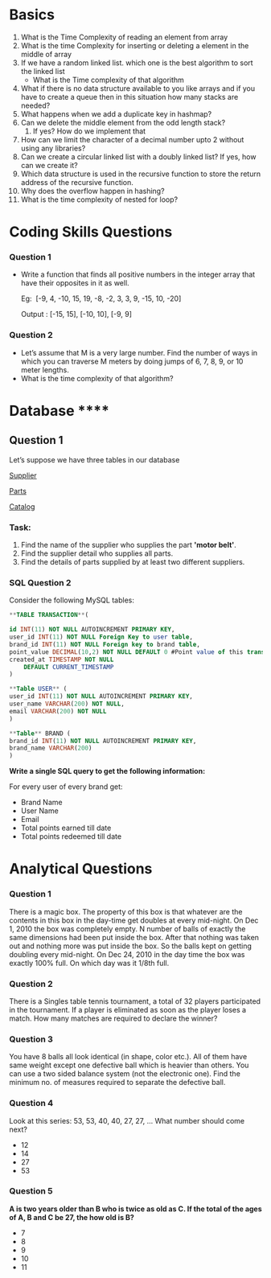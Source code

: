 # Basics

1. What is the Time Complexity of reading an element from array
2. What is  the time Complexity for inserting or deleting a element in the middle of array
3. If we have a random linked list. which one is the best algorithm to sort the linked list
    - What is the Time complexity of that algorithm
4. What if there is no data structure available to you like arrays and if you have to create a queue then in this situation how many stacks are needed?
5. What happens when we add a duplicate key in hashmap?
6. Can we delete the middle element from the odd length stack?
    1. If yes? How do we implement that
7. How can we limit the character of a decimal number upto 2 without using any libraries?
8. Can we create a circular linked list with a doubly linked list? If yes, how can we create it?
9. Which data structure is used in the recursive function to store the return address of the recursive function.
10. Why does the overflow happen in hashing?
11. What is the time complexity of nested for loop?

# **Coding Skills Questions**

### **Question 1**

- Write a function that finds all positive numbers in the integer array that have their opposites in it as well.
    
    Eg:  [-9, 4, -10, 15, 19, -8, -2, 3, 3, 9, -15, 10, -20]
    
    Output : [-15, 15], [-10, 10], [-9, 9]
    

### **Question 2**

- Let’s assume that M is a very large number. Find the number of ways in which you can traverse M meters by doing jumps of 6, 7, 8, 9, or 10 meter lengths.
- What is the time complexity of that algorithm?

# Database ****

## Question 1

Let’s suppose we have three tables in our database

[Supplier](https://www.notion.so/aa9862653f1f44358ebf7423efc77251)

[Parts](https://www.notion.so/a030408d9e304d2c8b6147f051ee5467)

[Catalog](https://www.notion.so/e2c2adfbaf7c44599719c55cf6935073)

### Task:

1. Find the name of the supplier who supplies the part **'motor belt'**.
2. Find the supplier detail who supplies all parts.
3. Find the details of parts supplied by at least two different suppliers.

### SQL Question 2

Consider the following MySQL tables:

```sql
**TABLE TRANSACTION**(

id INT(11) NOT NULL AUTOINCREMENT PRIMARY KEY,
user_id INT(11) NOT NULL Foreign Key to user table,
brand_id INT(11) NOT NULL Foreign key to brand table,
point_value DECIMAL(10,2) NOT NULL DEFAULT 0 #Point value of this transaction. Positive values (including 0) means points are earned and negative value means that the points are redeemed
created_at TIMESTAMP NOT NULL 
	DEFAULT CURRENT_TIMESTAMP
)
```

```sql
**Table USER** (
user_id INT(11) NOT NULL AUTOINCREMENT PRIMARY KEY,
user_name VARCHAR(200) NOT NULL,
email VARCHAR(200) NOT NULL
)
```

```sql
**Table** BRAND (
brand_id INT(11) NOT NULL AUTOINCREMENT PRIMARY KEY,
brand_name VARCHAR(200)
)
```

**Write a single SQL query to get the following information:**

For every user of every brand get:

- Brand Name
- User Name
- Email
- Total points earned till date
- Total points redeemed till date

# Analytical Questions

### Question 1

There is a magic box. The property of this box is that whatever are the contents in this box in the day-time get doubles at every mid-night. On Dec 1, 2010 the box was completely empty. N number of balls of exactly the same dimensions had been put inside the box. After that nothing was taken out and nothing more was put inside the box. So the balls kept on getting doubling every mid-night. On Dec 24, 2010 in the day time the box was exactly 100% full. On which day was it 1/8th full.

### Question 2

There is a Singles table tennis tournament, a total of 32 players participated in the tournament. If a player is eliminated as soon as the player loses a match. How many matches are required to declare the winner?

### Question 3

You have 8 balls all look identical (in shape, color etc.). All of them have same weight except one defective ball which is heavier than others. You can use a two sided balance system (not the electronic one). Find the minimum no. of measures required to separate the defective ball.

### Question 4

Look at this series: 53, 53, 40, 40, 27, 27, ... What number should come next?

- 12
- 14
- 27
- 53

### Question 5

**A is two years older than B who is twice as old as C. If the total of the ages of A, B and C be 27, the how old is B?**

- 7
- 8
- 9
- 10
- 11